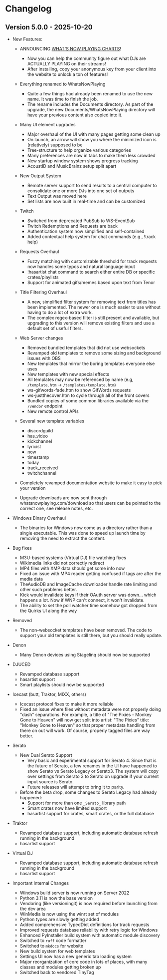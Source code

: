 
# Changelog

## Version 5.0.0 - 2025-10-20

* New Features:
  * ANNOUNCING [WHAT'S NOW PLAYING CHARTS](https://whatsnowplaying.com/)!
    * Now you can help the community figure out what DJs are ACTUALLY
      PLAYING on their streams!
    * After installing, copy your anonymous key from your client into
      the website to unlock a ton of features!

  * Everything renamed to WhatsNowPlaying
    * Quite a few things had already been renamed to use the new
      name.  It was time to finish the job.
    * The rename includes the Documents directory.  As part of the
      upgrade, the new Documents/WhatsNowPlaying directory will
      have your previous content also copied into it.

  * Many UI element upgrades
    * Major overhaul of the UI with many pages getting some clean up
    * On launch, an arrow will show you where the minimized icon is
      (relatively) supposed to be
    * Tree-structure to help organize various categories
    * Many preferences are now in tabs to make them less crowded
    * New startup window system shows progress tracking
    * AcoustID and MusicBrainz setup split apart

  * New Output System
    * Remote server support to send results to a central computer
      to consolidate one or more DJs into one set of outputs
    * Text Output was moved here
    * Set lists are now built in real-time and can be customized

  * Twitch
    * Switched from deprecated PubSub to WS-EventSub
    * Twitch Redemptions and Requests are back
    * Authentication system now simplified and self-contained
    * Added contextual help system for chat commands (e.g., !track help)

  * Requests Overhaul
    * Fuzzy matching with customizable threshold for track requests now
      handles some typos and natural language input
    * !hasartist chat command to search either entire
      DB or specific crates/playlists
    * Support for animated gifs/memes based upon text from Tenor

  * Title Filtering Overhaul
    * A new, simplified filter system for removing text from titles has been
      implemented. The newer one is much easier to use without having to do
      a lot of extra work.
    * The complex regex-based filter is still present and available, but
      upgrading to this version will remove existing filters and use
      a default set of useful filters.

  * Web Server changes
    * Removed bundled templates that did not use websockets
    * Revamped old templates to remove some sizing and background issues with OBS
    * New templates that mirror the boring templates everyone else uses
    * New templates with new special effects
    * All templates may now be referenced by name (e.g, `/template.htm` -> `/templates/template.htm`)
    * ws-gifwords-fade.htm to show GifWords requests
    * ws-justthecover.htm to cycle through all of the front covers
    * Bundled copies of some common libraries available via the `/vendor` endpoint
    * New remote control APIs

  * Several new template variables
    * discordguild
    * has_video
    * kickchannel
    * lyricist
    * now
    * timestamp
    * today
    * track_received
    * twitchchannel

  * Completely revamped documentation website to make it easy to pick your version
  * Upgrade downloads are now sent through whatsnowplaying.com/download so that
    users can be pointed to the correct one, see release notes, etc.

* Windows Binary Overhaul
  * The binaries for Windows now come as a directory rather than a single
    executable.  This was done to speed up launch time by removing the
    need to extract the content.

* Bug fixes
  * M3U-based systems (Virtual DJ) file watching fixes
  * Wikimedia links did not correctly redirect
  * MP4 files with XMP data should get some info now
  * Fixed an issue with MP4 reader getting confused if tags are after the media data
  * TheAudioDB and ImageCache downloader handle rate limiting
    and other such problems better.
  * Kick would invalidate keys if their OAuth server was down... which happens a lot.
    Now if WNP can't connect, it won't invalidate.
  * The ability to set the poll watcher time somehow got dropped from the
    Quirks UI along the way

* Removed
  * The non-websocket templates have been removed. The code to support your old
    templates is still there, but you should really update.

* Denon
  * Many Denon devices using Stagelinq should now be supported

* DJUCED
  * Revamped database support
  * hasartist support
  * Smart playlists should now be supported

* Icecast (butt, Traktor, MIXX, others)
  * Icecast protocol fixes to make it more reliable
  * Fixed an issue where files without metadata were not properly doing "dash" separations.
    For example, a title of "The Pixies - Monkey Gone to Heaven" will now get split into
    artist: "The Pixies" title: "Monkey Gone to Heaven" so that proper metadata handling
    from there on out will work. Of course, properly tagged files are way better.

* Serato
  * New Dual Serato Support
    * Very basic and experimental support for Serato 4.  Since that is the future of Serato,
      a few renames in the UI have happened to show Serato vs Serato Legacy or Serato3. The
      system will copy over settings from Serato 3 to Serato on upgrade if your current
      input source is Serato.
    * Future releases will attempt to bring it to parity.
  * Before the beta drop, some changes to Serato Legacy had already happened:
    * Support for more than one `_Serato_` library path
    * Smart crates now have limited support
    * hasartist support for crates, smart crates, or the full database

* Traktor
  * Revamped database support, including automatic database refresh running in the background
  * hasartist support

* Virtual DJ
  * Revamped database support, including automatic database refresh running in the background
  * hasartist support

* Important Internal Changes
  * Windows build server is now running on Server 2022
  * Python 3.11 is now the base version
  * Vendoring (like versioningit) is now required before launching from the dev area
  * WinMedia is now using the winrt set of modules
  * Python types are slowly getting added
  * Added comprehensive TypedDict definitions for track requests
  * Improved requests database reliability with retry logic for Windows
  * Enhanced PyInstaller build system with automatic module discovery
  * Switched to `ruff` code formatter
  * Switched to `mkdocs` for website
  * New build system for web templates
  * Settings UI now has a new generic tab loading system
  * Major reorganization of core code in lots of places, with many
    classes and modules getting broken up
  * Switched back to vendored TinyTag
